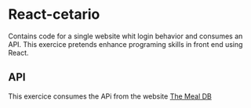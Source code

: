 # React-cetario

Contains code for a single website whit login behavior and consumes an API. This exercice pretends enhance programing skills in front end using React.

## API

This exercice consumes the APi from the website [The Meal DB](https://www.themealdb.com/api.php)
